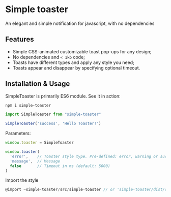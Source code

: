 # Simple toaster

An elegant and simple notification for javascript, with no dependencies


Features
--------

+ Simple CSS-animated customizable toast pop-ups for any design;
+ No dependencies and `< 1kb` code; 
+ Toasts have different types and apply any style you need;
+ Toasts appear and disappear by specifying optional timeout.


Installation & Usage
--------------------

SimpleToaster is primarily ES6 module. See it in action:

```bash
npm i simple-toaster
```

```javascript
import SimpleToaster from "simple-toaster"

SimpleToaster('success', 'Hello Toaster!')
```

Parameters:
```javascript
window.toaster = SimpleToaster

window.toaster(
  'error',    // Toaster style type. Pre-defined: error, warning or success
  'message',  // Message
  false       // Timeout in ms (default: 5000)
)

```

Import the style

```javascript
@import ~simple-toaster/src/simple-toaster // or 'simple-toaster/dist/simple-toaster.min.css'
```
